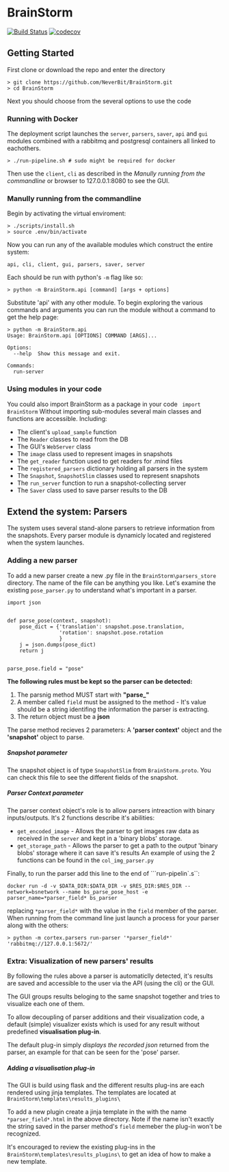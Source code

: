 # BrainStorm
[![Build Status](https://travis-ci.com/NeverBit/BrainStorm.svg?token=Fs14SrZ67aQ5phGqgwYT&branch=master)](https://travis-ci.com/NeverBit/BrainStorm)
[![codecov](https://codecov.io/gh/NeverBit/BrainStorm/branch/master/graph/badge.svg?token=X6NjL6joF5)](https://codecov.io/gh/NeverBit/BrainStorm)

## Getting Started
First clone or download the repo and enter the directory
```
> git clone https://github.com/NeverBit/BrainStorm.git
> cd BrainStorm
```
Next you should choose from the several options to use the code

### Running with Docker
The deployment script launches the ```server```, ```parsers```, ```saver```, ```api``` and ```gui``` modules combined with a rabbitmq and postgresql containers all linked to eachothers.
```
> ./run-pipeline.sh # sudo might be required for docker
```
Then use the ```client```, ```cli``` as described in the *Manully running from the commandline* or browser to 127.0.0.1:8080 to see the GUI.

### Manully running from the commandline
Begin by activating the virtual enviroment:
```
> ./scripts/install.sh
> source .env/bin/activate
```
Now you can run any of the available modules which construct the entire system:
```
api, cli, client, gui, parsers, saver, server 
```
Each should be run with python's ```-m``` flag like so:
```
> python -m BrainStorm.api [command] [args + options]
```
Substitute 'api' with any other module.
To begin exploring the various commands and arguments you can run the module without a command
to get the help page:
```
> python -m BrainStorm.api
Usage: BrainStorm.api [OPTIONS] COMMAND [ARGS]...

Options:
  --help  Show this message and exit.

Commands:
  run-server
```

### Using modules in your code
You could also import BrainStorm as a package in your code
``` import BrainStorm```
Without importing sub-modules several main classes and functions are accessible. Including:

* The client's ```upload_sample``` function
* The ```Reader``` classes to read from the DB
* The GUI's ```WebServer``` class
* The ```image``` class used to represent images in snapshots
* The ```get_reader``` function used to get readers for .mind files
* The ```registered_parsers``` dictionary holding all parsers in the system
* The ```Snapshot```, ```SnapshotSlim``` classes used to represent snapshots
* The ```run_server``` function to run a snapshot-collecting server
* The ```Saver``` class used to save parser results to the DB



## Extend the system: Parsers
The system uses several stand-alone parsers to retrieve information from the snapshots.
Every parser module is dynamicly located and registered when the system launches.
### Adding a new parser
To add a new parser create a new .py file in the ```BrainStorm\parsers_store``` directory.
The name of the file can be anything you like.
Let's examine the existing ```pose_parser.py``` to understand what's important in a parser.
```
import json


def parse_pose(context, snapshot):
    pose_dict = {'translation': snapshot.pose.translation,
                 'rotation': snapshot.pose.rotation
                 }
    j = json.dumps(pose_dict)
    return j


parse_pose.field = "pose"
```
**The following rules must be kept so the parser can be detected:**
1. The parsnig method MUST start with **"parse_"**
2. A member called ```field``` must be assigned to the method - It's value should be a string identifing the information the parser is extracting.
3. The return object must be a **json**

The parse method recieves 2 parameters: A **'parser context'** object and the **'snapshot'** object to parse.

##### Snapshot parameter
The snapshot object is of type ```SnapshotSlim``` from ```BrainStorm.proto```. You can check this file to see the different fields of the snapshot.

##### Parser Context parameter
The parser context object's role is to allow parsers intreaction with binary inputs/outputs.
It's 2 functions describe it's abilities:
* ```get_encoded_image``` - Allows the parser to get images raw data as received in the ```server``` and kept in a 'binary blobs' storage.
* ```get_storage_path``` - Allows the parser to get a path to the *output* 'binary blobs' storage where it can save it's results
An example of using the 2 functions can be found in the ```col_img_parser.py```

Finally, to run the parser add this line to the end of ```run-pipelin`.s``:
```
docker run -d -v $DATA_DIR:$DATA_DIR -v $RES_DIR:$RES_DIR --network=bsnetwork --name bs_parse_pose_host -e parser_name=*parser_field* bs_parser
```
replacing ```*parser_field*``` with the value in the ```field``` member of the parser.
When running from the command line just launch a process for your parser along with the others:
```
> python -m cortex.parsers run-parser '*parser_field*' 'rabbitmq://127.0.0.1:5672/'
```

### Extra: Visualization of new parsers' results
By following the rules above a parser is automaticlly detected, it's results are saved and accessible to the user via the API (using the cli) or the GUI.

The GUI groups results beloging to the same snapshot together and tries to visualize each one of them.

To allow decoupling of parser additions and their visualization code, a default (simple) visualizer exists which is used for any result without predefined **visualisation plug-in**.

The default plug-in simply *displays the recorded json* returned from the parser, an example for that can be seen for the 'pose' parser.

##### Adding a visualisation plug-in
The GUI is build using flask and the different results plug-ins are each rendered using jinja templates.
The templates are located at ```BrainStorm\templates\results_plugins\```

To add a new plugin create a jinja template in the with the name ```*parser_field*.html``` in the above directory. Note if the name isn't exactly the string saved in the parser method's ```field``` memeber the plug-in won't be recognized.

It's encouraged to review the existing plug-ins in the ```BrainStorm\templates\results_plugins\``` to get an idea of how to make a new template.
